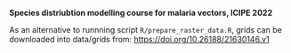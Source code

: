 **Species distriubtion modelling course for malaria vectors, ICIPE 2022**


As an alternative to runnning script `R/prepare_raster_data.R`, grids can be downloaded into data/grids from:
https://doi.org/10.26188/21630146.v1 
